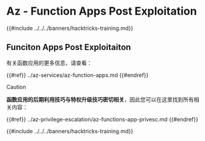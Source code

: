 # Az - Function Apps Post Exploitation

{{#include ../../../banners/hacktricks-training.md}}

## Funciton Apps Post Exploitaiton

有关函数应用的更多信息，请查看：

{{#ref}}
../az-services/az-function-apps.md
{{#endref}}

> [!CAUTION]
> **函数应用的后期利用技巧与特权升级技巧密切相关**，因此您可以在这里找到所有相关内容：

{{#ref}}
../az-privilege-escalation/az-functions-app-privesc.md
{{#endref}}

{{#include ../../../banners/hacktricks-training.md}}
